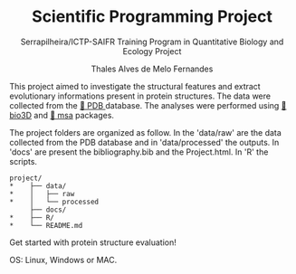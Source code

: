 <h1 align="center">Scientific Programming Project</h1>
<p align="center">Serrapilheira/ICTP-SAIFR Training Program in Quantitative Biology and Ecology Project</p>
<p align="center">Thales Alves de Melo Fernandes</p>

This project aimed to investigate the structural features and extract evolutionary informations present in protein structures. The data were collected from the <a href="https://www.rcsb.org/">🔗 PDB </a> database. 
The analyses were performed using <a href="https://cran.r-project.org/web/packages/bio3d/index.html">🔗 bio3D</a> and <a href="https://www.bioconductor.org/packages/release/bioc/html/msa.html">🔗 msa</a> packages.

The project folders are organized as follow. In the 'data/raw' are the data collected from the PDB database and in 'data/processed' the outputs. In 'docs' are present the bibliography.bib and the Project.html. 
In 'R' the scripts. 

```
project/
*    ├── data/
*    │   ├── raw
*    │   └── processed
     ├── docs/
*    ├── R/
*    └── README.md
```

Get started with protein structure evaluation!

OS: Linux, Windows or MAC.
